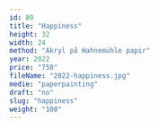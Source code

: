 ```yaml
---
id: 80
title: "Happiness"
height: 32
width: 24
method: "Akryl på Hahnemühle papir"
year: 2022
price: "750"
fileName: "2022-happiness.jpg"
medie: "paperpainting"
draft: "no"
slug: "happiness"
weight: "100"
---
```

